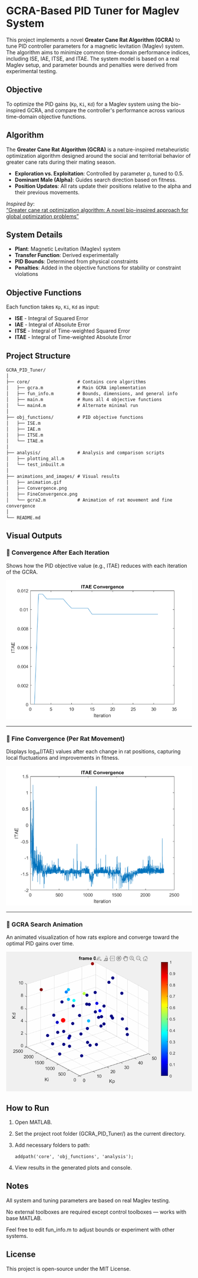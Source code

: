 # GCRA-Based PID Tuner for Maglev System

This project implements a novel **Greater Cane Rat Algorithm (GCRA)** to tune PID controller parameters for a magnetic levitation (Maglev) system. The algorithm aims to minimize common time-domain performance indices, including ISE, IAE, ITSE, and ITAE. The system model is based on a real Maglev setup, and parameter bounds and penalties were derived from experimental testing.

## Objective

To optimize the PID gains (`Kp`, `Ki`, `Kd`) for a Maglev system using the bio-inspired GCRA, and compare the controller's performance across various time-domain objective functions.

## Algorithm

The **Greater Cane Rat Algorithm (GCRA)** is a nature-inspired metaheuristic optimization algorithm designed around the social and territorial behavior of greater cane rats during their mating season.

- **Exploration vs. Exploitation**: Controlled by parameter ρ, tuned to 0.5.
- **Dominant Male (Alpha)**: Guides search direction based on fitness.
- **Position Updates**: All rats update their positions relative to the alpha and their previous movements.

*Inspired by*:  
[“Greater cane rat optimization algorithm: A novel bio-inspired approach for global optimization problems”](https://www.sciencedirect.com/science/article/pii/S2405844024076606)

## System Details

- **Plant**: Magnetic Levitation (Maglev) system
- **Transfer Function**: Derived experimentally
- **PID Bounds**: Determined from physical constraints
- **Penalties**: Added in the objective functions for stability or constraint violations

## Objective Functions

Each function takes `Kp`, `Ki`, `Kd` as input:
- **ISE** - Integral of Squared Error
- **IAE** - Integral of Absolute Error
- **ITSE** - Integral of Time-weighted Squared Error
- **ITAE** - Integral of Time-weighted Absolute Error

## Project Structure

```plaintext
GCRA_PID_Tuner/
│
├── core/                  # Contains core algorithms
│   ├── gcra.m             # Main GCRA implementation
│   ├── fun_info.m         # Bounds, dimensions, and general info
│   ├── main.m             # Runs all 4 objective functions
│   └── main4.m            # Alternate minimal run
│
├── obj_functions/         # PID objective functions
│   ├── ISE.m
│   ├── IAE.m
│   ├── ITSE.m
│   └── ITAE.m
│
├── analysis/              # Analysis and comparison scripts
│   ├── plotting_all.m
│   └── test_inbuilt.m
│
├── animations_and_images/ # Visual results    
│   ├── animation.gif
│   ├── Convergence.png
│   ├── FineConvergence.png
│   └── gcra2.m            # Animation of rat movement and fine convergence 
│
└── README.md              
```

## Visual Outputs

### 🔹 Convergence After Each Iteration
Shows how the PID objective value (e.g., ITAE) reduces with each iteration of the GCRA.

![Convergence Plot](animations_and_images/Convergence.png)

---

### 🔹 Fine Convergence (Per Rat Movement)
Displays log₁₀(ITAE) values after each change in rat positions, capturing local fluctuations and improvements in fitness.

![Fine Convergence Plot](animations_and_images/FineConvergence.png)

---

### 🔹 GCRA Search Animation
An animated visualization of how rats explore and converge toward the optimal PID gains over time.

![GCRA Animation](animations_and_images/animation.gif)

## How to Run
1. Open MATLAB.

2. Set the project root folder (GCRA_PID_Tuner/) as the current directory.

3. Add necessary folders to path:

    ```
    addpath('core', 'obj_functions', 'analysis');
    ```
4. View results in the generated plots and console.

## Notes
All system and tuning parameters are based on real Maglev testing.

No external toolboxes are required except control toolboxes — works with base MATLAB.

Feel free to edit fun_info.m to adjust bounds or experiment with other systems.

## License
This project is open-source under the MIT License.